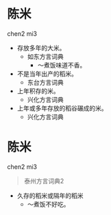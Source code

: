 # 陈米
chen2 mi3
+ 存放多年的大米。
  * 如东方言词典
    - ～煮饭味道不香。
+ 不是当年出产的稻米。
  * 东台方言词典
+ 上年积存的米。
  * 兴化方言词典
+ 上年或多年存放的稻谷碾成的米。
  * 兴化方言词典


# 陈米
chen2 mi3
> 泰州方言词典2
- 久存的稻米或隔年的稻米
  - ～煮饭不好吃。